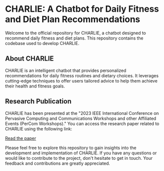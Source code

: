 # CHARLIE: A Chatbot for Daily Fitness and Diet Plan Recommendations

Welcome to the official repository for CHARLIE, a chatbot designed to recommend daily fitness and diet plans. This repository contains the codebase used to develop CHARLIE.

## About CHARLIE

CHARLIE is an intelligent chatbot that provides personalized recommendations for daily fitness routines and dietary choices. It leverages cutting-edge techniques to offer users tailored advice to help them achieve their health and fitness goals.

## Research Publication

CHARLIE has been presented at the "2023 IEEE International Conference on Pervasive Computing and Communications Workshops and other Affiliated Events (PerCom Workshops)." You can access the research paper related to CHARLIE using the following link:

[Read the paper](https://ieeexplore.ieee.org/document/10150359)

Please feel free to explore this repository to gain insights into the development and implementation of CHARLIE. If you have any questions or would like to contribute to the project, don't hesitate to get in touch. Your feedback and contributions are greatly appreciated.
